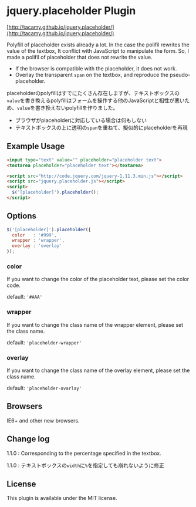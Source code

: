 # jquery.placeholder Plugin

[http://tacamy.github.io/jquery.placeholder/](http://tacamy.github.io/jquery.placeholder/)

Polyfill of placeholder exists already a lot.
In the case the polifil rewrites the value of the textbox, It conflict with JavaScript to manipulate the form.
So, I made a polifil of placeholder that does not rewrite the value.

- If the browser is compatible with the placeholder, it does not work.
- Overlay the transparent `span` on the textbox, and reproduce the pseudo-placeholder.

placeholderのpolyfillはすでにたくさん存在しますが、テキストボックスの`value`を書き換えるpolyfillはフォームを操作する他のJavaScriptと相性が悪いため、`value`を書き換えないpolyfillを作りました。

- ブラウザがplaceholderに対応している場合は何もしない
- テキストボックスの上に透明の`span`を重ねて、擬似的にplaceholderを再現

## Example Usage

```html
<input type="text" value="" placeholder="placeholder text">
<textarea placeholder="placeholder text"></textarea>

<script src="http://code.jquery.com/jquery-1.11.3.min.js"></script>
<script src="jquery.placeholder.js"></script>
<script>
  $('[placeholder]').placeholder();
</script>
```

## Options

```js
$('[placeholder]').placeholder({
  color   : '#999',
  wrapper : 'wrapper',
  overlay : 'overlay'
});
```

### color

If you want to change the color of the placeholder text, please set the color code.

default: `'#AAA'`

### wrapper

If you want to change the class name of the wrapper element, please set the class name.

default: `'placeholder-wrapper'`

### overlay

If you want to change the class name of the overlay element, please set the class name.

default: `'placeholder-ovarlay'`

## Browsers

IE6+ and other new browsers.

## Change log

1.1.0 : Corresponding to the percentage specified in the textbox.

1.1.0 : テキストボックスの`width`に`%`を指定しても崩れないように修正

## License

This plugin is available under the MIT license.
